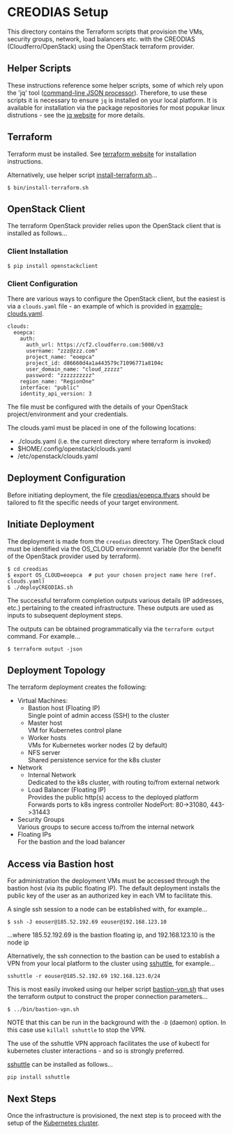 # CREODIAS Setup

This directory contains the Terraform scripts that provision the VMs, security groups, network, load balancers etc. with the CREODIAS (Cloudferro/OpenStack) using the OpenStack terraform provider.

## Helper Scripts

These instructions reference some helper scripts, some of which rely upon the 'jq' tool ([command-line JSON processor](https://stedolan.github.io/jq/)). Therefore, to use these scripts it is necessary to ensure `jq` is installed on your local platform. It is available for installation via the package repositories for most popukar linux distrutions - see the [jq website](https://stedolan.github.io/jq/) for more details.

## Terraform

Terraform must be installed. See [terraform website](https://www.terraform.io/) for installation instructions.

Alternatively, use helper script [install-terraform.sh](../bin/install-terraform.sh)...
```
$ bin/install-terraform.sh
```

## OpenStack Client

The terraform OpenStack provider relies upon the OpenStack client that is installed as follows...

### Client Installation

```
$ pip install openstackclient
```

### Client Configuration

There are various ways to configure the OpenStack client, but the easiest is via a `clouds.yaml` file - an example of which is provided in [example-clouds.yaml](./example-clouds.yaml).

```
clouds:
  eoepca:
    auth:
      auth_url: https://cf2.cloudferro.com:5000/v3
      username: "zzz@zzz.com"
      project_name: "eoepca"
      project_id: d86660d4a1a443579c71096771a8104c
      user_domain_name: "cloud_zzzzz"
      password: "zzzzzzzzzz"
    region_name: "RegionOne"
    interface: "public"
    identity_api_version: 3
```

The file must be configured with the details of your OpenStack project/environment and your credentials.

The clouds.yaml must be placed in one of the following locations:
* ./clouds.yaml (i.e. the current directory where terraform is invoked)
* $HOME/.config/openstack/clouds.yaml
* /etc/openstack/clouds.yaml

## Deployment Configuration

Before initiating deployment, the file [creodias/eoepca.tfvars](./eoepca.tfvars) should be tailored to fit the specific needs of your target environment.

## Initiate Deployment

The deployment is made from the `creodias` directory. The OpenStack cloud must be identified via the OS_CLOUD environemnt variable (for the benefit of the OpenStack provider used by terraform).

```
$ cd creodias
$ export OS_CLOUD=eoepca  # put your chosen project name here (ref. clouds.yaml)
$ ./deployCREODIAS.sh
```

The successful terraform completion outputs various details (IP addresses, etc.) pertaining to the created infrastructure. These outputs are used as inputs to subsequent deployment steps.

The outputs can be obtained programmatically via the `terraform output` command. For example...
```
$ terraform output -json
```

## Deployment Topology

The terraform deployment creates the following:
* Virtual Machines:
  * Bastion host (Floating IP)<br>
    Single point of admin access (SSH) to the cluster
  * Master host<br>
    VM for Kubernetes control plane
  * Worker hosts<br>
    VMs for Kubernetes worker nodes (2 by default)
  * NFS server<br>
    Shared persistence service for the k8s cluster
* Network
  * Internal Network<br>
    Dedicated to the k8s cluster, with routing to/from external network
  * Load Balancer (Floating IP)<br>
    Provides the public http(s) access to the deployed platform<br>
    Forwards ports to k8s ingress controller NodePort: 80->31080, 443->31443
* Security Groups<br>
  Various groups to secure access to/from the internal network
* Floating IPs<br>
  For the bastion and the load balancer

## Access via Bastion host

For administration the deployment VMs must be accessed through the bastion host (via its public floating IP). The default deployment installs the public key of the user as an authorized key in each VM to facilitate this.

A single ssh session to a node can be established with, for example...
```
$ ssh -J eouser@185.52.192.69 eouser@192.168.123.10
```
...where 185.52.192.69 is the bastion floating ip, and 192.168.123.10 is the node ip

Alternatively, the ssh connection to the bastion can be used to establish a VPN from your local platform to the cluster using [sshuttle](https://sshuttle.readthedocs.io/en/stable/), for example...
```
sshuttle -r eouser@185.52.192.69 192.168.123.0/24
```

This is most easily invoked using our helper script [bastion-vpn.sh](../bin/bastion-vpn.sh) that uses the terraform output to construct the proper connection parameters...
```
$ ../bin/bastion-vpn.sh
```
NOTE that this can be run in the background with the `-D` (daemon) option. In this case use `killall sshuttle` to stop the VPN.

The use of the sshuttle VPN approach facilitates the use of kubectl for kubernetes cluster interactions - and so is strongly preferred.

[sshuttle](https://sshuttle.readthedocs.io/en/stable/) can be installed as follows...
```
pip install sshuttle
```

## Next Steps

Once the infrastructure is provisioned, the next step is to proceed with the setup of the [Kubernetes cluster](../kubernetes/README.md).
